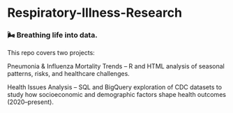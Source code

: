# Respiratory-Illness-Research

### 🌬️ Breathing life into data.
This repo covers two projects:

Pneumonia & Influenza Mortality Trends – R and HTML analysis of seasonal patterns, risks, and healthcare challenges.

Health Issues Analysis – SQL and BigQuery exploration of CDC datasets to study how socioeconomic and demographic factors shape health outcomes (2020–present).
